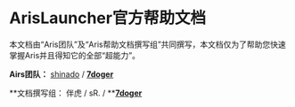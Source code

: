 # ArisLauncher官方帮助文档

本文档由“Aris团队”及“Aris帮助文档撰写组”共同撰写，本文档仅为了帮助您快速掌握Aris并且得知它的全部“超能力”。



**Airs团队：** [shinado](https://github.com/shinado) / [**7doger**](https://github.com/7doger) 

**文档撰写组： 伴虎 / sR. / **[**7doger**](https://github.com/7doger) 

